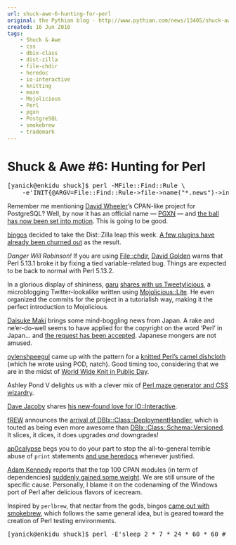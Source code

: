 ```yaml
---
url: shuck-awe-6-hunting-for-perl
original: the Pythian blog - http://www.pythian.com/news/13405/shuck-awe-6-hunting-for-perl
created: 16 Jun 2010
tags:
    - Shuck & Awe
    - css
    - dbix-class
    - dist-zilla
    - file-chdir
    - heredoc
    - io-interactive
    - knitting
    - maze
    - Mojolicious
    - Perl
    - pgxn
    - PostgreSQL
    - smokebrew
    - trademark
---
```


# Shuck &amp; Awe #6: Hunting for Perl

 <pre>
[yanick@enkidu shuck]$ perl -MFile::Find::Rule \
    -e&#39;INIT{@ARGV=File::Find::Rule-&#62;file-&#62;name(&#34;*.news&#34;)-&#62;in(&#34;blogs&#34;)}&#39;
</pre>

<p>Remember me mentioning <a href="http://www.justatheory.com">David Wheeler</a>’s CPAN-like project for PostgreSQL? Well, by now it has an official name — <a href="http://pgxn.org/">PGXN</a> — and <a href="http://www.justatheory.com/computers/databases/postgresql/pgxn-development-project.html">the ball has now been set into motion</a>. This is going to be good.</p>

<p><a href="http://blogs.perl.org/users/bingos">bingos</a> decided to take the Dist::Zilla leap this week. <a href="http://blogs.perl.org/users/bingos/2010/06/late-to-the-party-but-i-brought-bottles.html">A few plugins have already been churned out</a> as the result.</p>

<p><i>Danger Will Robinson!</i> If you are using <a href="http://search.cpan.org/dist/File-chdir">File::chdir</a>, <a href="http://www.dagolden.com">David Golden</a> warns that Perl 5.13.1 broke it by fixing a tied variable-related bug. Things are expected to be back to normal with Perl 5.13.2.</p>

<p><span id="more-13405"></span></p>

<p>In a glorious display of shininess, <a href="http://onionstand.blogspot.com">garu</a> <a href="http://onionstand.blogspot.com/2010/06/tweetylicious-twitter-like.html">shares with us Tweetylicious</a>, a microblogging Twitter-lookalike written using <a href="http://search.cpan.org/dist/Mojolicious-Lite">Mojolicious::Lite</a>. He even organized the commits for the project in a tutorialish way, making it the perfect introduction to Mojolicious.</p>

<p><a href="http://mt.endeworks.jp/d-6/">Daisuke Maki</a> brings some mind-boggling news from Japan. A rake and ne’er-do-well seems to have applied for the copyright on the word ‘Perl’ in Japan… and <a href="http://mt.endeworks.jp/d-6/2010/06/perl-trademark-in-japan.html">the request has been accepted</a>. Japanese mongers are not amused.</p>

<p><a href="http://oylenshpeegul.vox.com">oylenshpeegul</a> came up with the pattern for a <a href="http://oylenshpeegul.vox.com/library/post/knitteddishcloth.html">knitted Perl’s camel dishcloth</a> (which he wrote using POD, natch). Good timing too, considering that we are in the midst of <a href="http://www.wwkipday.com/">World Wide Knit in Public Day</a>.</p>

<p>Ashley Pond V delights us with a clever mix of <a href="http://sedition.com/a/2953">Perl maze generator and CSS wizardry</a>.</p>

<p><a href="http://varlogrant.blogspot.com">Dave Jacoby</a> shares <a href="http://varlogrant.blogspot.com/2010/06/absolutely-awesome-perl-modules.html">his new-found love for IO::Interactive</a>.</p>

<p><a href="http://blog.afoolishmanifesto.com">fREW</a> announces the <a href="http://blog.afoolishmanifesto.com/archives/1352">arrival of DBIx::Class::DeploymentHandler</a>, which is touted as being even more awesome than <a href="http://search.cpan.org/dist/DBIx-Class">DBIx::Class::Schema::Versioned</a>. It slices, it dices, it does upgrades <em>and</em> downgrades!</p>

<p><a href="http://ap0calypse.agitatio.org">ap0calypse</a> begs you to do your part to stop the all-to-general terrible abuse of <code>print</code> statements <a href="http://ap0calypse.agitatio.org/articles/please-use-here-documents">and use heredocs</a> whenever justified. </p>

<p><a href="http://use.perl.org/~Alias">Adam Kennedy</a> reports that the top 100 CPAN modules (in term of dependencies) <a href="http://use.perl.org/~Alias/journal/40387">suddenly gained some weight</a>. We are still unsure of the specific cause. Personally, I blame it on the codenaming of the Windows port of Perl after delicious flavors of icecream.</p>

<p>Inspired by <code>perlbrew</code>, that nectar from the gods, bingos <a href="http://blogs.perl.org/users/bingos/2010/06/smokebrew---it-is-like-perlbrew-but-different.html">came out with smokebrew</a>, which follows the same general idea, but is geared toward the creation of Perl testing environments.</p>

<pre>
[yanick@enkidu shuck]$ perl -E&#39;sleep 2 * 7 * 24 * 60 * 60 # see y&#39;all in 2 weeks!&#39;
</pre>
